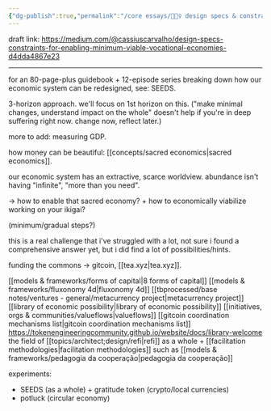 ```yaml
---
{"dg-publish":true,"permalink":"/core essays/🦸🏻‍♀️ design specs & constraints for enabling minimum viable vocational economies/","tags":["🌱"],"created":"2023-10-31T21:37:39.647-03:00","updated":"2024-06-21T17:20:59.362-03:00"}
---
```


draft link: https://medium.com/@cassiuscarvalho/design-specs-constraints-for-enabling-minimum-viable-vocational-economies-d4dda4867e23

---
for an 80-page-plus guidebook + 12-episode series breaking down how our economic system can be redesigned, see: SEEDS.

3-horizon approach. we'll focus on 1st horizon on this. ("make minimal changes, understand impact on the whole" doesn't help if you're in deep suffering right now. change now, reflect later.)

more to add: measuring GDP.

how money can be beautiful: [[concepts/sacred economics\|sacred economics]].

our economic system has an extractive, scarce worldview. abundance isn't having "infinite", "more than you need".

-> how to enable that sacred economy? + how to economically viabilize working on your ikigai?

(minimum/gradual steps?)

this is a real challenge that i've struggled with a lot, not sure i found a comprehensive answer yet, but i did find a lot of possibilities/hints.

funding the commons -> gitcoin, [[tea.xyz\|tea.xyz]].

[[models & frameworks/forms of capital\|8 forms of capital]]
[[models & frameworks/fluxonomy 4d\|fluxonomy 4d]]
[[tbprocessed/base notes/ventures - general/metacurrency project\|metacurrency project]]
[[library of economic possibility\|library of economic possibility]]
[[initiatives, orgs & communities/valueflows\|valueflows]]
[[gitcoin coordination mechanisms list\|gitcoin coordination mechanisms list]]
https://tokenengineeringcommunity.github.io/website/docs/library-welcome
the field of [[topics/architect;design/refi\|refi]] as a whole + [[facilitation methodologies\|facilitation methodologies]] such as [[models & frameworks/pedagogia da cooperação\|pedagogia da cooperação]]

experiments:
- SEEDS (as a whole) + gratitude token (crypto/local currencies)
- potluck (circular economy)